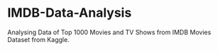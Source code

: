 # IMDB-Data-Analysis
Analysing Data of Top 1000 Movies and TV Shows from IMDB Movies Dataset from Kaggle.
